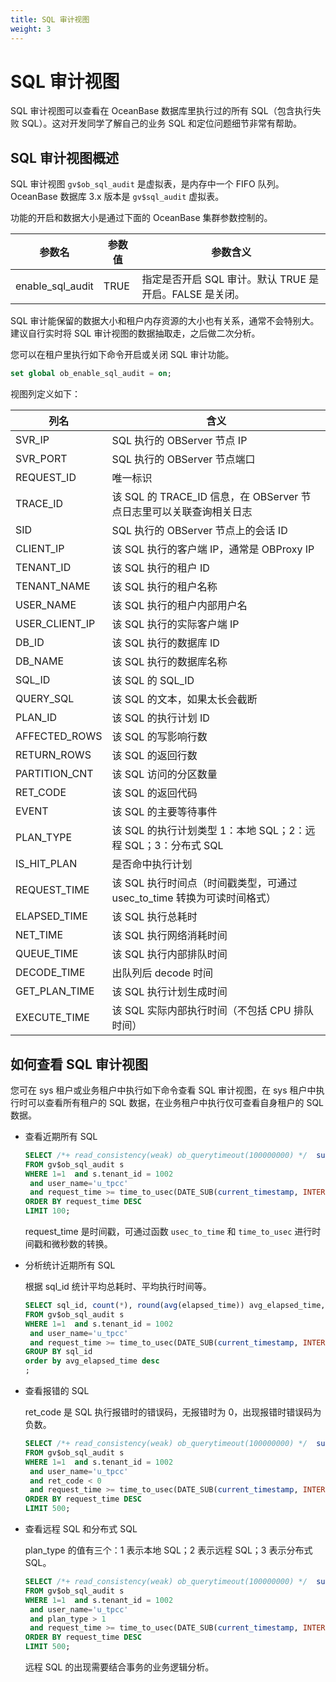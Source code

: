 ```yaml
---
title: SQL 审计视图
weight: 3
---
```

# **SQL 审计视图**

SQL 审计视图可以查看在 OceanBase 数据库里执行过的所有 SQL（包含执行失败 SQL）。这对开发同学了解自己的业务 SQL 和定位问题细节非常有帮助。

## **SQL 审计视图概述**

SQL 审计视图 `gv$ob_sql_audit` 是虚拟表，是内存中一个 FIFO 队列。OceanBase 数据库 3.x 版本是 `gv$sql_audit` 虚拟表。

功能的开启和数据大小是通过下面的 OceanBase 集群参数控制的。

| 参数名 | 参数值 | 参数含义 |
| --- | --- | --- |
| enable_sql_audit | TRUE | 指定是否开启 SQL 审计。默认 TRUE 是开启。FALSE 是关闭。 |

SQL 审计能保留的数据大小和租户内存资源的大小也有关系，通常不会特别大。建议自行实时将 SQL 审计视图的数据抽取走，之后做二次分析。

您可以在租户里执行如下命令开启或关闭 SQL 审计功能。

```sql
set global ob_enable_sql_audit = on;
```

视图列定义如下：

| 列名 | 含义 |
| --- | --- |
| SVR_IP | SQL 执行的 OBServer 节点 IP |
| SVR_PORT | SQL 执行的 OBServer 节点端口 |
| REQUEST_ID | 唯一标识 |
| TRACE_ID | 该 SQL 的 TRACE_ID 信息，在 OBServer 节点日志里可以关联查询相关日志 |
| SID | SQL 执行的 OBServer 节点上的会话 ID |
| CLIENT_IP | 该 SQL 执行的客户端 IP，通常是 OBProxy IP |
| TENANT_ID | 该 SQL 执行的租户 ID |
| TENANT_NAME | 该 SQL 执行的租户名称 |
| USER_NAME | 该 SQL 执行的租户内部用户名 |
| USER_CLIENT_IP | 该 SQL 执行的实际客户端 IP |
| DB_ID | 该 SQL 执行的数据库 ID |
| DB_NAME | 该 SQL 执行的数据库名称 |
| SQL_ID | 该 SQL 的 SQL_ID |
| QUERY_SQL | 该 SQL 的文本，如果太长会截断 |
| PLAN_ID | 该 SQL 的执行计划 ID |
| AFFECTED_ROWS | 该 SQL 的写影响行数 |
| RETURN_ROWS | 该 SQL 的返回行数 |
| PARTITION_CNT | 该 SQL 访问的分区数量 |
| RET_CODE | 该 SQL 的返回代码 |
| EVENT | 该 SQL 的主要等待事件 |
| PLAN_TYPE | 该 SQL 的执行计划类型 1：本地 SQL；2：远程 SQL；3：分布式 SQL |
| IS_HIT_PLAN | 是否命中执行计划 |
| REQUEST_TIME | 该 SQL 执行时间点（时间戳类型，可通过 usec_to_time 转换为可读时间格式） |
| ELAPSED_TIME | 该 SQL 执行总耗时 |
| NET_TIME | 该 SQL 执行网络消耗时间 |
| QUEUE_TIME | 该 SQL 执行内部排队时间 |
| DECODE_TIME | 出队列后 decode 时间 |
| GET_PLAN_TIME | 该 SQL 执行计划生成时间 |
| EXECUTE_TIME | 该 SQL 实际内部执行时间（不包括 CPU 排队时间） |

## **如何查看 SQL 审计视图**

您可在 sys 租户或业务租户中执行如下命令查看 SQL 审计视图，在 sys 租户中执行时可以查看所有租户的 SQL 数据，在业务租户中执行仅可查看自身租户的 SQL 数据。

- 查看近期所有 SQL

  ```sql
  SELECT /*+ read_consistency(weak) ob_querytimeout(100000000) */  substr(usec_to_time(request_time),1,19) request_time_, s.svr_ip, s.client_Ip, s.sid,s.tenant_id, s.tenant_name, s.user_name, s.db_name, s.query_sql, s.affected_rows, s.return_rows, s.ret_code, s.event, s.elapsed_time, s.queue_time, s.execute_time, round(s.request_memory_used/1024/1024/1024,2) req_mem_mb, plan_type, is_executor_rpc, is_inner_sql, trace_id 
  FROM gv$ob_sql_audit s
  WHERE 1=1  and s.tenant_id = 1002
   and user_name='u_tpcc' 
   and request_time >= time_to_usec(DATE_SUB(current_timestamp, INTERVAL 30 MINUTE) )
  ORDER BY request_time DESC
  LIMIT 100;
  ```

  request_time 是时间戳，可通过函数 `usec_to_time` 和 `time_to_usec` 进行时间戳和微秒数的转换。

- 分析统计近期所有 SQL
  
  根据 sql_id 统计平均总耗时、平均执行时间等。

  ```sql
  SELECT sql_id, count(*), round(avg(elapsed_time)) avg_elapsed_time, round(avg(execute_time)) avg_exec_time
  FROM gv$ob_sql_audit s
  WHERE 1=1  and s.tenant_id = 1002
   and user_name='u_tpcc' 
   and request_time >= time_to_usec(DATE_SUB(current_timestamp, INTERVAL 30 MINUTE) )
  GROUP BY sql_id
  order by avg_elapsed_time desc 
  ;
  ```

- 查看报错的 SQL
  
  ret_code 是 SQL 执行报错时的错误码，无报错时为 0，出现报错时错误码为负数。

  ```sql
  SELECT /*+ read_consistency(weak) ob_querytimeout(100000000) */  substr(usec_to_time(request_time),1,19) request_time_, s.svr_ip, s.client_Ip, s.sid,s.tenant_id, s.tenant_name, s.user_name, s.db_name, s.sql_id,  s.query_sql, s.affected_rows, s.return_rows, s.ret_code, s.event, s.elapsed_time, s.queue_time, s.execute_time, round(s.request_memory_used/1024/1024/1024,2) req_mem_mb, plan_type, is_executor_rpc, is_inner_sql, trace_id 
  FROM gv$ob_sql_audit s
  WHERE 1=1  and s.tenant_id = 1002
   and user_name='u_tpcc' 
   and ret_code < 0
   and request_time >= time_to_usec(DATE_SUB(current_timestamp, INTERVAL 30 MINUTE) )
  ORDER BY request_time DESC
  LIMIT 500;
  ```

- 查看远程 SQL 和分布式 SQL
  
  plan_type 的值有三个：1 表示本地 SQL；2 表示远程 SQL；3 表示分布式 SQL。

  ```sql
  SELECT /*+ read_consistency(weak) ob_querytimeout(100000000) */  substr(usec_to_time(request_time),1,19) request_time_, s.svr_ip, s.client_Ip, s.sid,s.tenant_id, s.tenant_name, s.user_name, s.db_name, s.sql_id,  s.query_sql, s.affected_rows, s.return_rows, s.ret_code, s.event, s.elapsed_time, s.queue_time, s.execute_time, round(s.request_memory_used/1024/1024/1024,2) req_mem_mb, plan_type, is_executor_rpc, is_inner_sql, trace_id 
  FROM gv$ob_sql_audit s
  WHERE 1=1  and s.tenant_id = 1002
   and user_name='u_tpcc' 
   and plan_type > 1
   and request_time >= time_to_usec(DATE_SUB(current_timestamp, INTERVAL 30 MINUTE) )
  ORDER BY request_time DESC
  LIMIT 500;
  ```

  远程 SQL 的出现需要结合事务的业务逻辑分析。
